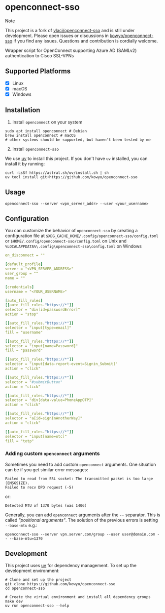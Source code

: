 # openconnect-sso

> [!NOTE]
> This project is a fork of [vlaci/openconnect-sso](https://github.com/vlaci/openconnect-sso) and is still under development. Please open issues or discussions in [kowyo/openconnect-sso](https://github.com/kowyo/openconnect-sso) if you find any issues. Questions and contribution is cordially welcome.

Wrapper script for OpenConnect supporting Azure AD (SAMLv2) authentication
to Cisco SSL-VPNs

## Supported Platforms

- [x] Linux
- [x] macOS
- [x] Windows

## Installation

1. Install `openconnect` on your system

```shell
sudo apt install openconnect # Debian
brew install openconnect # macOS
# other systems should be supported, but haven't been tested by me
```

2. Install `openconnect-sso`

We use [uv](https://docs.astral.sh/uv/) to install this project. If you don't have `uv` installed, you can install it by running:

```shell
curl -LsSf https://astral.sh/uv/install.sh | sh
uv tool install git+https://github.com/kowyo/openconnect-sso
```

## Usage

```shell
openconnect-sso --server <vpn_server_addr> --user <your_username>
```

## Configuration

You can customize the behavior of `openconnect-sso` by creating a configuration file at
`$XDG_CACHE_HOME/.config/openconnect-sso/config.toml` or `$HOME/.config/openconnect-sso/config.toml` on Unix and `%LOCALAPPDATA%\.config\openconnect-sso\config.toml` on Windows

```yaml
on_disconnect = ""

[default_profile]
server = "<VPN_SERVER_ADDRESS>"
user_group = ""
name = ""

[credentials]
username = "<YOUR_USERNAME>"

[auto_fill_rules]
[[auto_fill_rules."https://*"]]
selector = "div[id=passwordError]"
action = "stop"

[[auto_fill_rules."https://*"]]
selector = "input[type=email]"
fill = "username"

[[auto_fill_rules."https://*"]]
selector = "input[name=Password]"
fill = "password"

[[auto_fill_rules."https://*"]]
selector = "input[data-report-event=Signin_Submit]"
action = "click"

[[auto_fill_rules."https://*"]]
selector = "#submitButton"
action = "click"

[[auto_fill_rules."https://*"]]
selector = "div[data-value=PhoneAppOTP]"
action = "click"

[[auto_fill_rules."https://*"]]
selector = "a[id=signInAnotherWay]"
action = "click"

[[auto_fill_rules."https://*"]]
selector = "input[name=otc]"
fill = "totp"
```

### Adding custom `openconnect` arguments

Sometimes you need to add custom `openconnect` arguments. One situation can be if you get similar error messages:

```shell
Failed to read from SSL socket: The transmitted packet is too large (EMSGSIZE).
Failed to recv DPD request (-5)
```

or:

```shell
Detected MTU of 1370 bytes (was 1406)
```

Generally, you can add `openconnect` arguments after the `--` separator. This is called _"positional arguments"_. The
solution of the previous errors is setting `--base-mtu` e.g.:

```shell
openconnect-sso --server vpn.server.com/group --user user@domain.com -- --base-mtu=1370
```

## Development

This project uses [uv](https://docs.astral.sh/uv/) for dependency management. To set up the development environment:

```shell
# Clone and set up the project
git clone https://github.com/kowyo/openconnect-sso
cd openconnect-sso

# Create the virtual environment and install all dependency groups
make dev
uv run openconnect-sso --help
```
